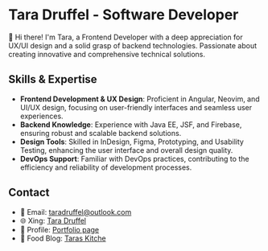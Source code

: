 # Tara Druffel - Software Developer

👋 Hi there! I'm Tara, a Frontend Developer with a deep appreciation for UX/UI design and a solid grasp of backend technologies. Passionate about creating innovative and comprehensive technical solutions.

## Skills & Expertise
- **Frontend Development & UX Design**: Proficient in Angular, Neovim, and UI/UX design, focusing on user-friendly interfaces and seamless user experiences.
- **Backend Knowledge**: Experience with Java EE, JSF, and Firebase, ensuring robust and scalable backend solutions.
- **Design Tools**: Skilled in InDesign, Figma, Prototyping, and Usability Testing, enhancing the user interface and overall design quality.
- **DevOps Support**: Familiar with DevOps practices, contributing to the efficiency and reliability of development processes.


## Contact
- 📧 Email: [taradruffel@outlook.com](mailto:taradruffel@outlook.com)
- 🌐 Xing: [Tara Druffel](https://www.xing.com/profile/Tara_Druffel/)
- 💼 Profile: [Portfolio page](https://taradruffel.de)
- 🍔 Food Blog: [Taras Kitche](https://kitchenwithbudget.com/)

